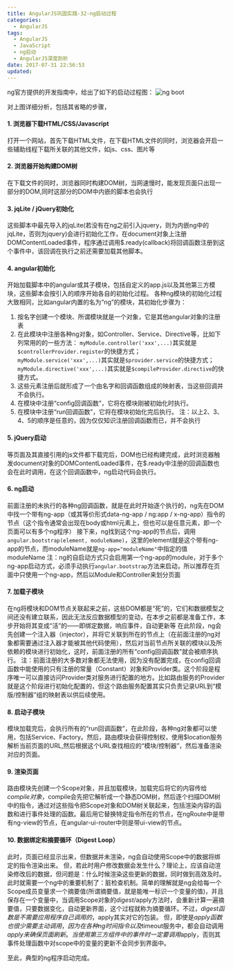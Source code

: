 ```yaml
---
title: AngularJS巩固实践-32-ng启动过程
categories:
  - AngularJS
tags:
  - AngularJS
  - JavaScript
  - ng启动
  - AngularJS深度剖析
date: 2017-07-31 22:56:53
updated:
---
```


ng官方提供的开发指南中，给出了如下的启动过程图：
![ng boot](1.png)

对上图详细分析，包括其省略的步骤，

#### 1. 浏览器下载HTML/CSS/Javascript
  打开一个网站，首先下载HTML文件，在下载HTML文件的同时，浏览器会开启一些辅助线程下载所关联的其他文件，如js、css、图片等

#### 2. 浏览器开始构建DOM树
  在下载文件的同时，浏览器同时构建DOM树，当网速慢时，能发现页面只出现一部分的DOM,同时这部分的DOM中内嵌的脚本也会执行

#### 3. jqLite / jQuery初始化
  这些脚本中最先导入的jqLite(若没有在ng之前引入jquery，则为内嵌ng中的jqLite，否则为jquery)会进行初始化工作，在document对象上注册DOMContentLoaded事件，程序通过调用$.ready(callback)将回调函数注册到这个事件中，该回调在执行之前还需要加载其他脚本。

#### 4. angular初始化
  开始加载脚本中的angular或其子模块，包括自定义的app.js以及其他第三方模块，这些脚本会按引入的顺序开始各自的初始化过程。
  各种ng模块的初始化过程大致相同，比如angular内置的名为“ng”的模块，其初始化步骤为：
  1. 按名字创建一个模块、所谓模块就是一个对象，它是其他angular对象的注册表
  2. 在此模块中注册各种ng对象，如Controller、Service、Directive等，比如下列常用的的一些方法：
    `myModule.controller('xxx',...)`其实就是`$controllerProvider.register`的快捷方式；
    `myModule.service('xxx',...)`其实就是`$provider.service`的快捷方式；
    `myModule.directive('xxx',...)`其实就是`$compileProvider.directive`的快捷方式。
  3. 这些元素注册后就形成了一个由名字和回调函数组成的映射表，当这些回调并不会执行。
  4. 在模块中注册“config回调函数”，它将在模块刚被初始化时执行。
  5. 在模块中注册“run回调函数”，它将在模块初始化完后执行。
  注：以上2、3、4、5的顺序是任意的，因为仅仅知识注册回调函数而已，并不会执行

#### 5. jQuery启动
  等页面及其直接引用的js文件都下载完后，DOM也已经构建完成，此时浏览器触发document对象的DOMContentLoaded事件，在$.ready中注册的回调函数也会在此时调用，在这个回调函数中，ng启动代码会执行。

#### 6. ng启动
  前面注册的未执行的各种ng回调函数，就是在此时开始逐个执行的，ng先在DOM中找一个带有ng-app（或其等价形式data-ng-app / ng:app / x-ng-app）指令的节点（这个指令通常会出现在body或html元素上，但也可以是任意元素，即一个页面可以有多个ng程序）
  接下来，ng找到这个ng-app的节点后，调用`angular.bootstrap(element, moduleName)`，这里的element就是这个带有ng-app的节点，而moduleName就是`ng-app="moduleName"`中指定的值moduleName
  注：ng的自启动方式只会启用第一个ng-app的module，对于多个ng-app启动方式，必须手动执行`angular.bootstrap`方法来启动，所以推荐在页面中只使用一个ng-app，然后以Module和Controller来划分页面

#### 7. 加载子模块
  在ng将模块和DOM节点关联起来之前，这些DOM都是“死”的，它们和数据模型之间还没有建立联系，因此无法反应数据模型的变动，在本步之前都是准备工作，本步开始将其变成“活”的——即绑定数据，响应事件，自动更新等
  在此阶段，ng会先创建一个注入器（injector），并将它关联到所在的节点上（在前面注册的ng对象都需要通过注入器才能被其他代码使用），然后对当前节点所关联的模块以及所依赖的模块进行初始化，这时，前面注册的所有“config回调函数”就会被顺序执行。
  注：前面注册的大多数对象都无法使用，因为没有配置完成，在config回调函数中能使用的只有注册的常量（Constant）对象和Provider类。这个阶段是程序唯一可以直接访问Provider类对服务进行配置的地方。比如路由服务的Provider就是这个阶段进行初始化配置的，但这个路由服务配置其实只负责记录URL到“模版/控制器”组的映射表以供后续使用。

#### 8. 启动子模块
  模块加载完后，会执行所有的“run回调函数”，在此阶段，各种ng对象都可以使用，包括Service、Factory。然后，路由模块会获得控制权，使用$location服务解析当前页面的URL,然后根据这个URL查找相应的“模块/控制器”，然后准备渲染对应的页面。

#### 9. 渲染页面
  路由模块先创建一个Scope对象，并且加载模块，加载完后将它的内容传给$compile对象，$compile会先把它解析成一个静态DOM树，然后逐个扫描DOM树中的指令，通过对这些指令把Scope对象和DOM树关联起来，包括渲染内容的函数和进行事件处理的函数。最后用它替换特定指令所在的节点，在ngRoute中是带有ng-view的节点，在angular-ui-router中则是带ui-view的节点。

#### 10. 数据绑定和摘要循环（Digest Loop）
  此时，页面已经显示出来，但数据并未渲染，ng会自动使用Scope中的数据将绑定的指令渲染出来。
  但，若此时用户修改数据会发生什么？理论上，应该自动渲染修改后的数据，但问题是：什么时候渲染这些更新的数据，同时做到高效及时。
  此时就需要一个ng中的重要机制了：脏检查机制。简单的理解就是ng会给每一个Scope成员变量求一个摘要值(所谓摘要值，就是能唯一标识一个变量的值)，并且保存在一个变量中，当调用Scope对象的$digest/$apply方法时，会重新计算一遍摘要值，只要数据变化，自动更新界面，这个过程就称为摘要循环。不过，$digest函数是不需要应用程序自己调用的，$apply其实对它的包装。
  但，即使是$apply函数也很少需要主动调用，因为在各种ng时间指令以及$timeout服务中，都会自动调用$apply来确保页面刷新。当使用第三方组件中的事件时一定要调用$apply，否则其事件处理函数中对scope中的变量的更新不会同步到界面中。

至此，典型的ng程序启动完成。